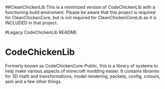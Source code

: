 ##CleanChickenLib
This is a minimized version of CodeChickenLib with a functioning build enviroment. Please be aware that this project is required for CleanChickenCore, but is not required for CleanChickenCoreLib as it is INCLUDED in that project.

#Legacy CodeChickenLib README

CodeChickenLib
==============
Formerly known as CodeChickenCore-Public, this is a library of systems to help make various aspects of minecraft modding easier.
It contains libraries for 3D math and transformations, model rendering, packets, config, colours, asm and a few other things.
